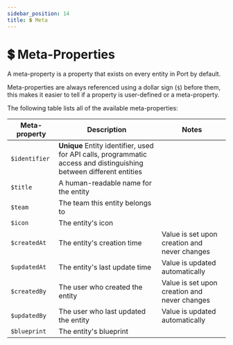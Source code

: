 ```yaml
---
sidebar_position: 14
title: 💲 Meta
---
```


# 💲 Meta-Properties

A meta-property is a property that exists on every entity in Port by default.

Meta-properties are always referenced using a dollar sign (`$`) before them, this makes it easier to tell if a property is user-defined or a meta-property.

The following table lists all of the available meta-properties: 

| Meta-property | Description | Notes |
| ------------- | ----------- | ----- |
| `$identifier` | **Unique** Entity identifier, used for API calls, programmatic access and distinguishing between different entities | 
| `$title` | A human-readable name for the entity | |
| `$team`       | The team this entity belongs to| |
| `$icon`       | The entity's icon | |
| `$createdAt`  | The entity's creation time | Value is set upon creation and never changes |
| `$updatedAt`  | The entity's last update time | Value is updated automatically |
| `$createdBy`  | The user who created the entity |  Value is set upon creation and never changes |
| `$updatedBy`  | The user who last updated the entity |   Value is updated automatically |
| `$blueprint`  | The entity's blueprint | |

